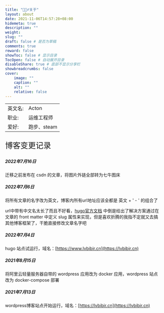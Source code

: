 ```yaml
---
title: "🙋🏻‍♂️关于"
layout: about
date: 2021-11-06T14:57:28+08:00
hidemeta: true
description: ""
weight:
slug: ""
draft: false # 是否为草稿
comments: true
reward: false
showToc: false # 显示目录
TocOpen: false # 自动展开目录
disableShare: true # 底部不显示分享栏
showbreadcrumbs: false
cover:
    image: ""
    caption: ""
    alt: ""
    relative: false
---
```



|           |                    |
| --------- | ------------------ |
| 英文名:   | Acton              |
| 职业:     | 运维工程师         |
| 爱好:     | 跑步、steam        |

<p style="font-size: 25px;">博客变更记录</p>

##### 2022年7月16日
迁移之前发布在 csdn 的文章，将图片外链全部转为七牛图床

##### 2022年7月6日
将所有文章的名字改为英文，博客内所有url地址应该全都是 英文 +  \' - \' 的组合了

url中带有中文名太长了而且不好看，[hugo官方文档](https://gohugo.io/content-management/urls/) 中倒是给出了解决方案通过在文章的 front matter 中定义 slug 属性来实现，但是喜欢折腾的我指不定就又去搞其他博客框架了，干脆直接修改文章名字吧


##### 2022年7月4日
hugo 站点试运行，域名：[https://www.lvbibir.cn](https://lvbibir.cn)

##### 2021年8月15日
将阿里云轻量服务器自带的 wordpress 应用改为 docker 应用，wordpress 站点改为 docker-compose 部署

##### 2021年7月13日
wordpress博客站点开始运行，域名：[https://lvbibir.cn](https://lvbibir.cn)